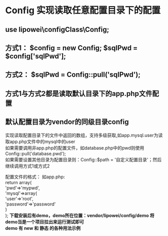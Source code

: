 # Config 实现读取任意配置目录下的配置 
## use lipowei\configClass\Config;
## 方式1： $config = new Config; $sqlPwd = $config['sqlPwd'];  
## 方式2： $sqlPwd = Config::pull('sqlPwd');
## 方式1与方式2都是读取默认目录下的app.php文件配置
## 默认配置目录为vendor的同级目录config
实现读取配置目录下的文件中返回的数组，支持多级获取,如app.mysql.user为读取app.php文件中的mysql中的user  
如果需要调用非app.php的配置文件，如database.php中的pwd则使用Config::pull('database.pwd');  
如果需要设置其他目录为配置目录则：Config::$path = '自定义配置目录'；然后继续调用方式1或方式2  
  
配置文件的格式：
如app.php:  
return array(  
	'pwd'=>'mypwd',  
	'mysql'=>array(  
		'user'=>'root',  
		'password'=>'password'  
	)  
);
**下载安装后有demo，demo所在位置：vendor/lipowei/config/demo 将demo当是一个项目拉出来运行测试即可**  
**demo 有 new 和 静态 的各种用法示例**